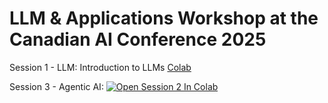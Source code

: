 # LLM & Applications Workshop at the Canadian AI Conference 2025

Session 1 - LLM: Introduction to LLMs [Colab](https://colab.research.google.com/drive/1HYkuKlTi3iy8JOHFdidE2lzNjng9FZIX?usp=sharing)

Session 3 - Agentic AI: [![Open Session 2 In Colab](https://colab.research.google.com/assets/colab-badge.svg)](https://colab.research.google.com/github/canadian-llm-workshop/workshop2025/blob/main/Session_3_Agentic_AI/Agents/agents.ipynb)
